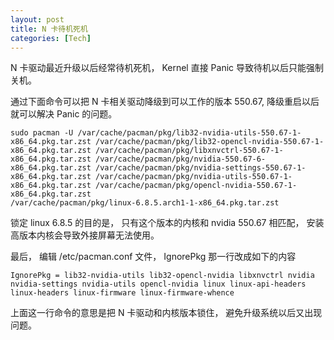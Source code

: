 ```yaml
---
layout: post
title: N 卡待机死机
categories: [Tech]
---
```


N 卡驱动最近升级以后经常待机死机， Kernel 直接 Panic 导致待机以后只能强制关机。

通过下面命令可以把 N 卡相关驱动降级到可以工作的版本 550.67, 降级重启以后就可以解决 Panic 的问题。

```
sudo pacman -U /var/cache/pacman/pkg/lib32-nvidia-utils-550.67-1-x86_64.pkg.tar.zst /var/cache/pacman/pkg/lib32-opencl-nvidia-550.67-1-x86_64.pkg.tar.zst /var/cache/pacman/pkg/libxnvctrl-550.67-1-x86_64.pkg.tar.zst /var/cache/pacman/pkg/nvidia-550.67-6-x86_64.pkg.tar.zst /var/cache/pacman/pkg/nvidia-settings-550.67-1-x86_64.pkg.tar.zst /var/cache/pacman/pkg/nvidia-utils-550.67-1-x86_64.pkg.tar.zst /var/cache/pacman/pkg/opencl-nvidia-550.67-1-x86_64.pkg.tar.zst
/var/cache/pacman/pkg/linux-6.8.5.arch1-1-x86_64.pkg.tar.zst
```

锁定 linux 6.8.5 的目的是， 只有这个版本的内核和 nvidia 550.67 相匹配， 安装高版本内核会导致外接屏幕无法使用。

最后， 编辑 /etc/pacman.conf 文件， IgnorePkg 那一行改成如下的内容

```
IgnorePkg = lib32-nvidia-utils lib32-opencl-nvidia libxnvctrl nvidia nvidia-settings nvidia-utils opencl-nvidia linux linux-api-headers linux-headers linux-firmware linux-firmware-whence
```

上面这一行命令的意思是把 N 卡驱动和内核版本锁住， 避免升级系统以后又出现问题。
